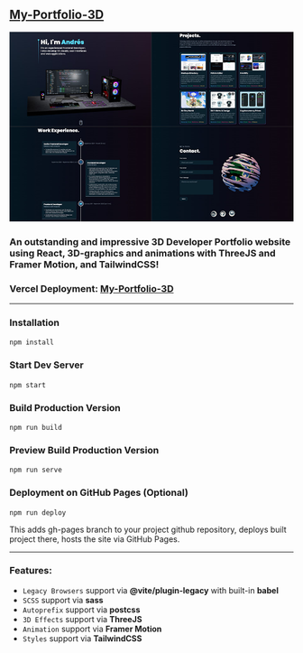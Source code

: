 ## [My-Portfolio-3D](https://exslym.github.io/My-Portfolio-3D/)

[![preview](https://github.com/exslym/My-Portfolio-3D/blob/main/public/preview.jpg)](https://exslym.github.io/My-Portfolio-3D/)

### An outstanding and impressive 3D Developer Portfolio website using React, 3D-graphics and animations with ThreeJS and Framer Motion,  and TailwindCSS!

### Vercel Deployment: [My-Portfolio-3D](https://my-portfolio-exslym.vercel.app/)

---

### Installation

```
npm install
```

### Start Dev Server

```
npm start
```

### Build Production Version

```
npm run build
```

### Preview Build Production Version

```
npm run serve
```

### Deployment on GitHub Pages (Optional)

```
npm run deploy
```

This adds gh-pages branch to your project github repository, deploys built project there, hosts the site via GitHub Pages.

---

### Features:

- `Legacy Browsers` support via **@vite/plugin-legacy** with built-in **babel**
- `SCSS` support via **sass**
- `Autoprefix` support via **postcss**
- `3D Effects` support via **ThreeJS**
- `Animation` support via **Framer Motion**
- `Styles` support via **TailwindCSS**

